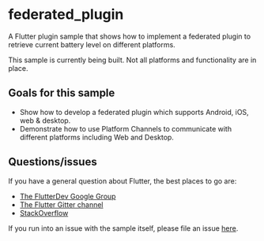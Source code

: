 # federated_plugin

A Flutter plugin sample that shows how to implement a federated plugin to retrieve current battery level on different platforms.

This sample is currently being built. Not all platforms and functionality are in place.

## Goals for this sample

* Show how to develop a federated plugin which supports Android, iOS, web & desktop.
* Demonstrate how to use Platform Channels to communicate with different platforms including Web and Desktop.

## Questions/issues

If you have a general question about Flutter, the best places to go are:

* [The FlutterDev Google Group](https://groups.google.com/forum/#!forum/flutter-dev)
* [The Flutter Gitter channel](https://gitter.im/flutter/flutter)
* [StackOverflow](https://stackoverflow.com/questions/tagged/flutter)

If you run into an issue with the sample itself, please file an issue [here](https://github.com/flutter/samples/issues).